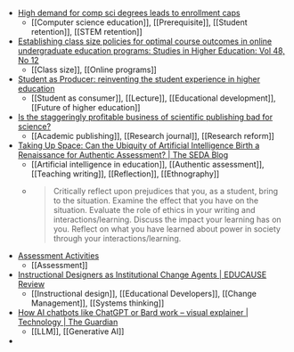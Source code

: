 - [High demand for comp sci degrees leads to enrollment caps](https://www.insidehighered.com/news/students/academics/2023/11/02/high-demand-comp-sci-degrees-leads-enrollment-caps?mc_cid=fbfcc91e03)
	- [[Computer science education]], [[Prerequisite]], [[Student retention]], [[STEM retention]]
- [Establishing class size policies for optimal course outcomes in online undergraduate education programs: Studies in Higher Education: Vol 48, No 12](https://www.tandfonline.com/doi/abs/10.1080/03075079.2023.2216725)
	- [[Class size]], [[Online programs]]
- [Student as Producer: reinventing the student experience in higher education](https://eprints.lincoln.ac.uk/id/eprint/1675/1/Future_of_HE_-_Chapter_10.pdf)
	- [[Student as consumer]], [[Lecture]], [[Educational development]], [[Future of higher education]]
- [Is the staggeringly profitable business of scientific publishing bad for science?](https://www.theguardian.com/science/2017/jun/27/profitable-business-scientific-publishing-bad-for-science)
	- [[Academic publishing]], [[Research journal]], [[Research reform]]
- [Taking Up Space: Can the Ubiquity of Artificial Intelligence Birth a Renaissance for Authentic Assessment? | The SEDA Blog](https://thesedablog.wordpress.com/2023/11/01/taking-up-space-can-the-ubiquity-of-artificial-intelligence-birth-a-renaissance-for-authentic-assessment/)
	- [[Artificial intelligence in education]], [[Authentic assessment]], [[Teaching writing]], [[Reflection]], [[Ethnography]]
	- >Critically reflect upon prejudices that you, as a student, bring to the situation.
	  Examine the effect that you have on the situation.
	  Evaluate the role of ethics in your writing and interactions/learning.
	  Discuss the impact your learning has on you.
	  Reflect on what you have learned about power in society through your interactions/learning.
- [Assessment Activities](https://www.utaresources.mmu.ac.uk/assessment-activities/)
	- [[Assessment]]
- [Instructional Designers as Institutional Change Agents | EDUCAUSE Review](https://er.educause.edu/articles/2023/10/instructional-designers-as-institutional-change-agents)
	- [[Instructional design]], [[Educational Developers]], [[Change Management]], [[Systems thinking]]
- [How AI chatbots like ChatGPT or Bard work – visual explainer | Technology | The Guardian](https://www.theguardian.com/technology/ng-interactive/2023/nov/01/how-ai-chatbots-like-chatgpt-or-bard-work-visual-explainer)
	- [[LLM]], [[Generative AI]]
-